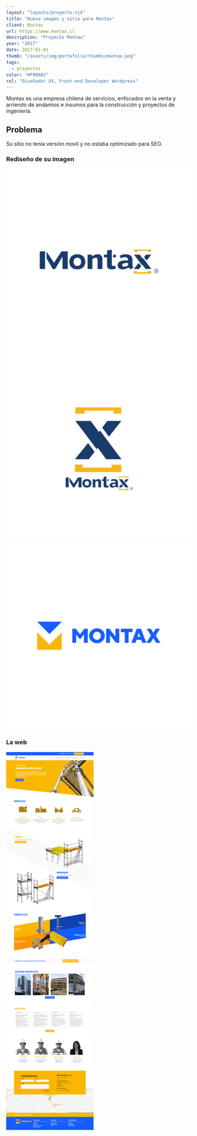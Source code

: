 ```yaml
---
layout: "layouts/proyecto.njk"
title: "Nueva imagen y sitio para Montax"
client: Montax
url: https://www.montax.cl
description: "Proyecto Montax"
year: "2017"
date: 2017-01-01
thumb: "/assets/img/portafolio/thumbs/montax.png"
tags:
  - proyectos
color: "#F9B602"
rol: "Diseñador UX, Front-end Developer Wordpress"
---
```


Montax es una empresa chilena de servicios, enfocados en la venta y arriendo de andamios e insumos para la construcción y proyectos de ingeniería.

## Problema

Su sitio no tenía versión movil y no estaba optimizado para SEO.

### Rediseño de su imagen

<div class="bento-box bento-3s">
	<img class="bento bento-a" src="/assets/img/portafolio/p-old-logo-montax.png" alt="Logo Antiguo Montax" loading="lazy">
	<img class="bento bento-b" src="/assets/img/portafolio/p-old-logo-montax-vertical.png" alt="Logo Antiguo Montax" loading="lazy">
	<img class="bento bento-c" src="/assets/img/portafolio/p-nuevo-logo-montax.png" alt="Logo Nuevo Montax" loading="lazy">
</div>

### La web

![Nuevo sitio Montax 2017](/assets/img/portafolio/p-montax.png)
